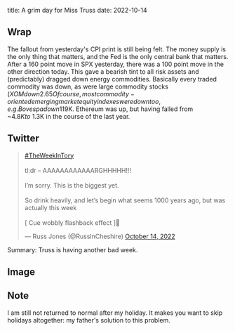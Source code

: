 title: A grim day for Miss Truss 
date: 2022-10-14

## Wrap
The fallout from yesterday's CPI print is still being felt.
The money supply is the only thing that matters, and the Fed is the only central bank that matters.
After a 160 point move in SPX yesterday, there was a 100 point move in the other direction today.
This gave a bearish tint to all risk assets and (predictably) dragged down energy commodities.
Basically every traded commodity was down, as were large commodity stocks ($XOM down 2.65%).
Of course, most commodity-oriented emerging market equity indexes were down too, e.g. Bovespa   down 1%. Bitcoin was down 1%, but seems to be holding up remarkably well at ~$19K. Ethereum was up, but having falled from ~$4.8K to ~$1.3K in the course of the last year.

## Twitter
<blockquote class="twitter-tweet"><p lang="en" dir="ltr"><a href="https://twitter.com/hashtag/TheWeekInTory?src=hash&amp;ref_src=twsrc%5Etfw">#TheWeekInTory</a> <br><br>tl:dr – AAAAAAAAAAAARGHHHHH!!!<br><br>I’m sorry. This is the biggest yet.<br><br>So drink heavily, and let’s begin what seems 1000 years ago, but was actually this week <br><br>[ Cue wobbly flashback effect ]🧵</p>&mdash; Russ Jones (@RussInCheshire) <a href="https://twitter.com/RussInCheshire/status/1580968759337971712?ref_src=twsrc%5Etfw">October 14, 2022</a></blockquote> <script async src="https://platform.twitter.com/widgets.js" charset="utf-8"></script> 

Summary: Truss is having another bad week.

## Image

## Note

I am still not returned to normal after my holiday.
It makes you want to skip holidays altogether: my father's solution to this problem.
